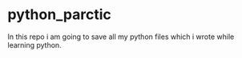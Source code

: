# python_parctic
In this repo i am going to save all my python files which i wrote while learning python.
